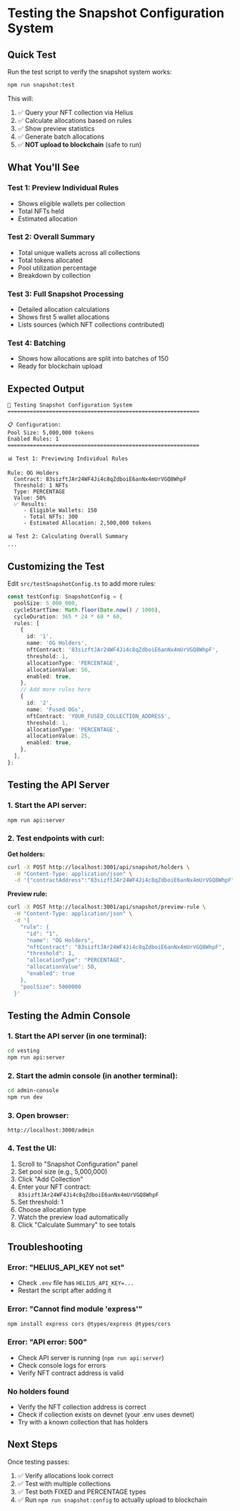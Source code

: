 # Testing the Snapshot Configuration System

## Quick Test

Run the test script to verify the snapshot system works:

```bash
npm run snapshot:test
```

This will:
1. ✅ Query your NFT collection via Helius
2. ✅ Calculate allocations based on rules
3. ✅ Show preview statistics
4. ✅ Generate batch allocations
5. ✅ **NOT upload to blockchain** (safe to run)

## What You'll See

### Test 1: Preview Individual Rules
- Shows eligible wallets per collection
- Total NFTs held
- Estimated allocation

### Test 2: Overall Summary
- Total unique wallets across all collections
- Total tokens allocated
- Pool utilization percentage
- Breakdown by collection

### Test 3: Full Snapshot Processing
- Detailed allocation calculations
- Shows first 5 wallet allocations
- Lists sources (which NFT collections contributed)

### Test 4: Batching
- Shows how allocations are split into batches of 150
- Ready for blockchain upload

## Expected Output

```
🧪 Testing Snapshot Configuration System
============================================================

📋 Configuration:
Pool Size: 5,000,000 tokens
Enabled Rules: 1
============================================================

📊 Test 1: Previewing Individual Rules

Rule: OG Holders
  Contract: 83sizftJAr24WF4Ji4c8qZdboiE6anNx4mUrVGQ8WhpF
  Threshold: 1 NFTs
  Type: PERCENTAGE
  Value: 50%
  ✅ Results:
     - Eligible Wallets: 150
     - Total NFTs: 300
     - Estimated Allocation: 2,500,000 tokens

📊 Test 2: Calculating Overall Summary
...
```

## Customizing the Test

Edit `src/testSnapshotConfig.ts` to add more rules:

```typescript
const testConfig: SnapshotConfig = {
  poolSize: 5_000_000,
  cycleStartTime: Math.floor(Date.now() / 1000),
  cycleDuration: 365 * 24 * 60 * 60,
  rules: [
    {
      id: '1',
      name: 'OG Holders',
      nftContract: '83sizftJAr24WF4Ji4c8qZdboiE6anNx4mUrVGQ8WhpF',
      threshold: 1,
      allocationType: 'PERCENTAGE',
      allocationValue: 50,
      enabled: true,
    },
    // Add more rules here
    {
      id: '2',
      name: 'Fused OGs',
      nftContract: 'YOUR_FUSED_COLLECTION_ADDRESS',
      threshold: 1,
      allocationType: 'PERCENTAGE',
      allocationValue: 25,
      enabled: true,
    },
  ],
};
```

## Testing the API Server

### 1. Start the API server:
```bash
npm run api:server
```

### 2. Test endpoints with curl:

**Get holders:**
```bash
curl -X POST http://localhost:3001/api/snapshot/holders \
  -H "Content-Type: application/json" \
  -d '{"contractAddress":"83sizftJAr24WF4Ji4c8qZdboiE6anNx4mUrVGQ8WhpF"}'
```

**Preview rule:**
```bash
curl -X POST http://localhost:3001/api/snapshot/preview-rule \
  -H "Content-Type: application/json" \
  -d '{
    "rule": {
      "id": "1",
      "name": "OG Holders",
      "nftContract": "83sizftJAr24WF4Ji4c8qZdboiE6anNx4mUrVGQ8WhpF",
      "threshold": 1,
      "allocationType": "PERCENTAGE",
      "allocationValue": 50,
      "enabled": true
    },
    "poolSize": 5000000
  }'
```

## Testing the Admin Console

### 1. Start the API server (in one terminal):
```bash
cd vesting
npm run api:server
```

### 2. Start the admin console (in another terminal):
```bash
cd admin-console
npm run dev
```

### 3. Open browser:
```
http://localhost:3000/admin
```

### 4. Test the UI:
1. Scroll to "Snapshot Configuration" panel
2. Set pool size (e.g., 5,000,000)
3. Click "Add Collection"
4. Enter your NFT contract: `83sizftJAr24WF4Ji4c8qZdboiE6anNx4mUrVGQ8WhpF`
5. Set threshold: 1
6. Choose allocation type
7. Watch the preview load automatically
8. Click "Calculate Summary" to see totals

## Troubleshooting

### Error: "HELIUS_API_KEY not set"
- Check `.env` file has `HELIUS_API_KEY=...`
- Restart the script after adding it

### Error: "Cannot find module 'express'"
```bash
npm install express cors @types/express @types/cors
```

### Error: "API error: 500"
- Check API server is running (`npm run api:server`)
- Check console logs for errors
- Verify NFT contract address is valid

### No holders found
- Verify the NFT collection address is correct
- Check if collection exists on devnet (your .env uses devnet)
- Try with a known collection that has holders

## Next Steps

Once testing passes:
1. ✅ Verify allocations look correct
2. ✅ Test with multiple collections
3. ✅ Test both FIXED and PERCENTAGE types
4. ✅ Run `npm run snapshot:config` to actually upload to blockchain
